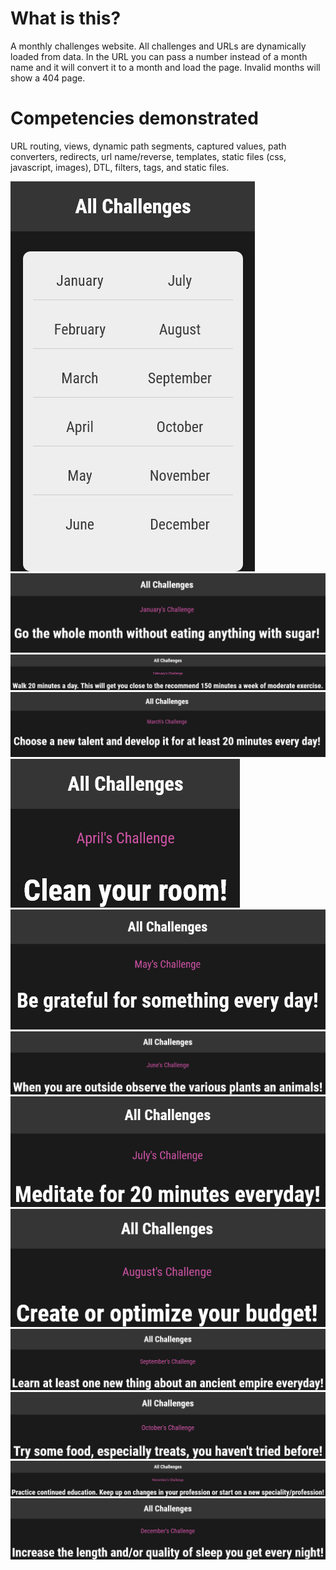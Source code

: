 # What is this?
A monthly challenges website. All challenges and URLs are dynamically loaded from data. In the URL you can pass a number instead of a month name and it will convert it to a month and load the page. Invalid months will show a 404 page.

# Competencies demonstrated
URL routing, views, dynamic path segments, captured values, path converters, redirects, url name/reverse, templates, static files (css, javascript, images), DTL, filters, tags, and static files.

![Screenshot](monthly-challenges-demo-1.png)
![Screenshot](monthly-challenges-demo-2.png)
![Screenshot](monthly-challenges-demo-3.png)
![Screenshot](monthly-challenges-demo-4.png)
![Screenshot](monthly-challenges-demo-5.png)
![Screenshot](monthly-challenges-demo-6.png)
![Screenshot](monthly-challenges-demo-7.png)
![Screenshot](monthly-challenges-demo-8.png)
![Screenshot](monthly-challenges-demo-9.png)
![Screenshot](monthly-challenges-demo-10.png)
![Screenshot](monthly-challenges-demo-11.png)
![Screenshot](monthly-challenges-demo-12.png)
![Screenshot](monthly-challenges-demo-13.png)
